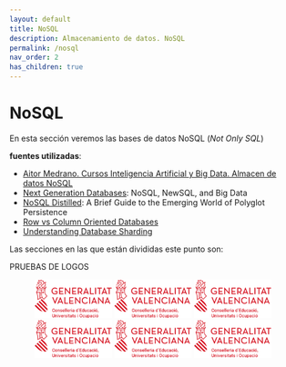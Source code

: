 ```yaml
---
layout: default
title: NoSQL
description: Almacenamiento de datos. NoSQL
permalink: /nosql
nav_order: 2
has_children: true
---
```


<h1>NoSQL</h1>

En esta sección veremos las bases de datos NoSQL (*Not Only SQL*)

**fuentes utilizadas**:

- [Aitor Medrano. Cursos Inteligencia Artificial y Big Data. Almacen de datos NoSQL](https://aitor-medrano.github.io/iabd/sa/nosql.html)
- [Next Generation Databases](https://link.springer.com/book/10.1007/978-1-4842-1329-2): NoSQL, NewSQL, and Big Data
- [NoSQL Distilled](https://www.informit.com/store/nosql-distilled-a-brief-guide-to-the-emerging-world-9780321826626): A Brief Guide to the Emerging World of Polyglot Persistence
- [Row vs Column Oriented Databases](https://dataschool.com/data-modeling-101/row-vs-column-oriented-databases/)
- [Understanding Database Sharding](https://www.digitalocean.com/community/tutorials/understanding-database-sharding)


Las secciones en las que están divididas este punto son: 

PRUEBAS DE LOGOS
<div align="center">
    <img src="docs/img/logos/GVA-Conselleria-Educació-Universitats-Ocupació.png" alt="Logo GVA 1 " width="27%" />
    <img src="/docs/img/logos/GVA-Conselleria-Educació-Universitats-Ocupació.png" alt="Logo GVA 2 " width="27%" />
    <img src="assets/images/logos/GVA-Conselleria-Educació-Universitats-Ocupació.png" alt="Logo GVA 3 " width="27%" />
    <img src="/assets/images/logos/GVA-Conselleria-Educació-Universitats-Ocupació.png" alt="Logo GVA 4 " width="27%" />
    <img src="../../img/logos/GVA-Conselleria-Educació-Universitats-Ocupació.png" alt="Logo GVA 5 " width="27%" />
    <img src="./../../img/logos//GVA-Conselleria-Educació-Universitats-Ocupació.png" alt="Logo GVA 6 " width="27%" />

</div>